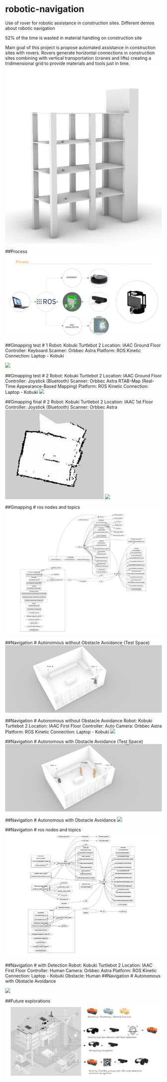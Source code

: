 # robotic-navigation
Use of rover for robotic assistance in construction sites. Different demos about robotic navigation 

52% of the time is wasted in material 
handling on construction site

Main goal of this project is propose automated assistance in construction sites with rovers.
Rovers generate horizontal connections in construction sites combining with vertical transportation (cranes and lifts) creating a tridimensional grid to provide materials and tools just in time. 
 ![](git_1/1.jpg)
 
 ##Process
  ![](git_1/2.jpg)
  
 ##Gmapping test # 1
Robot: Kobuki Turtlebot 2 
Location: IAAC Ground Floor
Controller: Keyboard
Scanner: Orbbec Astra
Platform: ROS Kinetic
Connection: Laptop - Kobuki

![](https://youtu.be/uq4MBJhVO40)

##Gmapping test # 2
Robot: Kobuki Turtlebot 2 
Location: IAAC Ground Floor
Controller: Joystick (Bluetooth)
Scanner: Orbbec Astra RTAB-Map (Real-Time Appearance-Based Mapping)
Platform: ROS Kinetic
Connection: Laptop - Kobuki
![](https://youtu.be/9qAt5a5Il8c)

##Gmapping final # 2
Robot: Kobuki Turtlebot 2 
Location: IAAC 1st Floor
Controller: Joystick (Bluetooth)
Scanner: Orbbec Astra
![](git_1/3.jpg)
![](https://youtu.be/-nsAyigQf_U)

##Gmapping # ros nodes and topics
![](git_1/4.jpg)

##Navigation # Autonomous without Obstacle Avoidance (Test Space)
![](git_1/7.gif)

##Navigation # Autonomous without Obstacle Avoidance
Robot: Kobuki Turtlebot 2 
Location: IAAC First Floor
Controller: Auto
Camera: Orbbec Astra
Platform: ROS Kinetic
Connection: Laptop - Kobuki
![](https://youtu.be/NnIBdcd2nSU)

##Navigation # Autonomous with Obstacle Avoidance (Test Space)
![](git_1/8.gif)

##Navigation # Autonomous with Obstacle Avoidance
![](https://youtu.be/e3TXKnHYkUg)

##Navigation # ros nodes and topics
![](git_1/5.jpg)

##Navigation # with Detection
Robot: Kobuki Turtlebot 2 
Location: IAAC First Floor
Controller: Human
Camera: Orbbec Astra
Platform: ROS Kinetic
Connection: Laptop - Kobuki
Obstacle: Human
##Navigation # Autonomous with Obstacle Avoidance

![](https://youtu.be/oEJEnuRZ1_4)

##Future explorations 
![](git_1/6.jpg)





